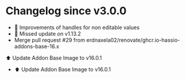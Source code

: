 # Changelog since v3.0.0
- 🎨 Improvements of handles for non editable values 
- 🔧 Missed update on v1.13.2 
- Merge pull request #29 from erdnaxela02/renovate/ghcr.io-hassio-addons-base-16.x

⬆️ Update Addon Base Image to v16.0.1 
- ⬆️ Update Addon Base Image to v16.0.1 
